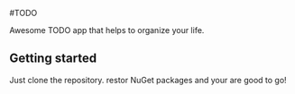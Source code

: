 #TODO


Awesome TODO app that helps to organize your life.

## Getting started

Just clone the repository. restor NuGet packages
and your are good to go!